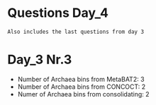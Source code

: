 # Questions Day_4
`Also includes the last questions from day 3`

# Day_3 Nr.3
* Number of Archaea bins from MetaBAT2: 
  3
* Number of Archaea bins from CONCOCT:
  2
* Numer of Archaea bins from consolidating:
  2


